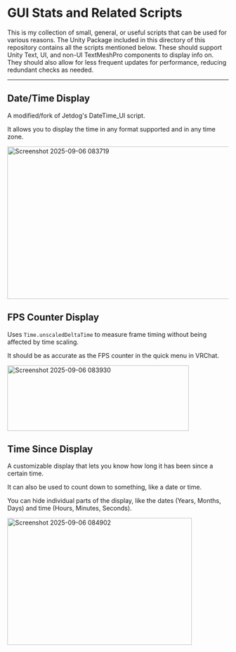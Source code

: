 # GUI Stats and Related Scripts
This is my collection of small, general, or useful scripts that can be used for various reasons.
The Unity Package included in this directory of this repository contains all the scripts mentioned below.
These should support Unity Text, UI, and non-UI TextMeshPro components to display info on.
They should also allow for less frequent updates for performance, reducing redundant checks as needed. 

---

## Date/Time Display
A modified/fork of Jetdog's DateTime_UI script. 

It allows you to display the time in any format supported and in any time zone. 

<img width="520" height="347" alt="Screenshot 2025-09-06 083719" src="https://github.com/user-attachments/assets/21ca8f14-1c00-48f9-a0aa-76adf2340e5e" />

## FPS Counter Display
Uses `Time.unscaledDeltaTime` to measure frame timing without being affected by time scaling.

It should be as accurate as the FPS counter in the quick menu in VRChat. 

<img width="413" height="149" alt="Screenshot 2025-09-06 083930" src="https://github.com/user-attachments/assets/1ae4c5e6-6d48-44a2-8183-fd3cb6987475" />

## Time Since Display
A customizable display that lets you know how long it has been since a certain time. 

It can also be used to count down to something, like a date or time.

You can hide individual parts of the display, like the dates (Years, Months, Days) and time (Hours, Minutes, Seconds).

<img width="420" height="289" alt="Screenshot 2025-09-06 084902" src="https://github.com/user-attachments/assets/6c4b4c3f-d17e-40d8-966e-fb4c44a332d6" />

